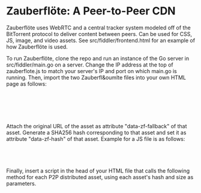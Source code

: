 # Zauberfl&ouml;te: A Peer-to-Peer CDN

Zauberfl&ouml;te uses WebRTC and a central tracker system modeled off of the BitTorrent protocol to deliver content between peers. Can be used for CSS, JS, image, and video assets. See src/fiddler/frontend.html for an example of how Zauberfl&ouml;te is used.

To run Zauberfl&ouml;te, clone the repo and run an instance of the Go server in src/fiddler/main.go on a server. Change the IP address at the top of zauberflote.js to match your server's IP and port on which main.go is running. Then, import the two Zauberfl&oumlte files into your own HTML page as follows:

<pre><code><script src="peerdl.js"></script>
<script src="zauberflote.js"></script>
</pre></code>

Attach the original URL of the asset as attribute "data-zf-fallback" of that asset. Generate a SHA256 hash corresponding to that asset and set it as attribute "data-zf-hash" of that asset. Example for a JS file is as follows:

<pre><code><script data-zf-fallback="{{original-URL}}" data-zf-hash="{{hash}}"></script>
</pre></code>

Finally, insert a script in the head of your HTML file that calls the following method for each P2P distributed asset, using each asset's hash and size as parameters.

<pre><code><script>tr.publish('{{hash}}', {{asset_size}});</script></pre></code>
